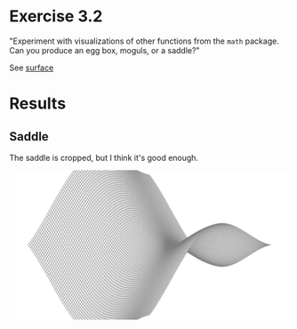 # Exercise 3.2
"Experiment with visualizations of other functions from the `math` package.  Can you produce an egg box, moguls, or a saddle?"

See [surface](https://github.com/masonelmore/gopl/blob/b9a3ac1f943c43dbc7c55ffe9d8201ee1f62a628/ch3/surface1/main.go)

# Results
## Saddle
The saddle is cropped, but I think it's good enough.

![saddle](svg/saddle.svg)
